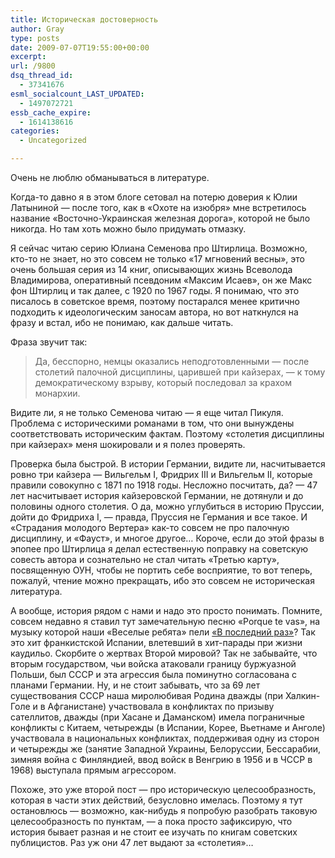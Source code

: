 ```yaml
---
title: Историческая достоверность
author: Gray
type: posts
date: 2009-07-07T19:55:00+00:00
excerpt:
url: /9800
dsq_thread_id:
  - 37341676
esml_socialcount_LAST_UPDATED:
  - 1497072721
essb_cache_expire:
  - 1614138616
categories:
  - Uncategorized

---
```








<p style="clear: both">
  Очень не люблю обманываться в литературе.
</p>

<p style="clear: both">
  Когда-то давно я в этом блоге сетовал на потерю доверия к Юлии Латыниной &#8212; после того, как в &#171;Охоте на изюбря&#187; мне встретилось название &#171;Восточно-Украинская железная дорога&#187;, которой не было никогда. Но там хоть можно было придумать отмазку.
</p>

<p style="clear: both">
  Я сейчас читаю серию Юлиана Семенова про Штирлица. Возможно, кто-то не знает, но это совсем не только &#171;17 мгновений весны&#187;, это очень большая серия из 14 книг, описывающих жизнь Всеволода Владимирова, оперативный псевдоним &#171;Максим Исаев&#187;, он же Макс фон Штирлиц и так далее, с 1920 по 1967 годы. Я понимаю, что это писалось в советское время, поэтому постарался менее критично подходить к идеологическим заносам автора, но вот наткнулся на фразу и встал, ибо не понимаю, как дальше читать.
</p>

<p style="clear: both">
  Фраза звучит так:
</p>

<blockquote style="clear: both">
  <p>
    Да, бесспорно, немцы оказались неподготовленными &#8212; после столетий палочной дисциплины, царившей при кайзерах, &#8212; к тому демократическому взрыву, который последовал за крахом монархии.
  </p>
</blockquote>

<p style="clear: both">
  Видите ли, я не только Семенова читаю &#8212; я еще читал Пикуля. Проблема с историческими романами в том, что они вынуждены соответствовать историческим фактам. Поэтому &#171;столетия дисциплины при кайзерах&#187; меня шокировали и я полез проверять.
</p>

<p style="clear: both">
  Проверка была быстрой. В истории Германии, видите ли, насчитывается ровно три кайзера &#8212; Вильгельм I, Фридрих III и Вильгельм II, которые правили совокупно с 1871 по 1918 годы. Несложно посчитать, да? &#8212; 47 лет насчитывает история кайзеровской Германии, не дотянули и до половины одного столетия. О да, можно углубиться в историю Пруссии, дойти до Фридриха I, &#8212; правда, Пруссия не Германия и все такое. И &#171;Страдания молодого Вертера&#187; как-то совсем не про палочную дисциплину, и &#171;Фауст&#187;, и многое другое&#8230; Короче, если до этой фразы в эпопее про Штирлица я делал естественную поправку на советскую совесть автора и сознательно не стал читать &#171;Третью карту&#187;, посвященную ОУН, чтобы не портить себе восприятие, то вот теперь, пожалуй, чтение можно прекращать, ибо это совсем не историческая литература.
</p>

<p style="clear: both">
  А вообще, история рядом с нами и надо это просто понимать. Помните, совсем недавно я ставил тут замечательную песню &#171;Porque te vas&#187;, на музыку которой наши &#171;Веселые ребята&#187; пели <a href="http://www.moskva.fm/artist/виа_веселые_ребята/song_1081678" target="_blank">&#171;В последний раз&#187;</a>? Так это хит франкистской Испании, влетевший в хит-парады при жизни каудильо. Скорбите о жертвах Второй мировой? Так не забывайте, что вторым государством, чьи войска атаковали границу буржуазной Польши, был СССР и эта агрессия была поминутно согласована с планами Германии. Ну, и не стоит забывать, что за 69 лет существования СССР наша миролюбивая Родина дважды (при Халкин-Голе и в Афганистане) участвовала в конфликтах по призыву сателлитов, дважды (при Хасане и Даманском) имела пограничные конфликты с Китаем, четырежды (в Испании, Корее, Вьетнаме и Анголе) участвовала в национальных конфликтах, поддерживая одну из сторон и четырежды же (занятие Западной Украины, Белоруссии, Бессарабии, зимняя война с Финляндией, ввод войск в Венгрию в 1956 и в ЧССР в 1968) выступала прямым агрессором.
</p>

<p style="clear: both">
  Похоже, это уже второй пост &#8212; про историческую целесообразность, которая в части этих действий, безусловно имелась. Поэтому я тут остановлюсь &#8212; возможно, как-нибудь я попробую разобрать таковую целесообразность по пунктам, &#8212; а пока просто зафиксирую, что история бывает разная и не стоит ее изучать по книгам советских публицистов. Раз уж они 47 лет выдают за &#171;столетия&#187;&#8230;
</p>